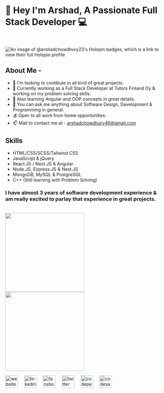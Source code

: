 # [&#x200B;](#)👋 Hey I'm Arshad, A Passionate Full Stack Developer 💻

<br />

![An image of @arshadchowdhury23's Holopin badges, which is a link to view their full Holopin profile](https://holopin.me/arshadchowdhury23)

## [&#x200B;](#)About Me - 

- 👯 I'm looking to contibute in all kind of great projects.
- 🔭 Currently working as a Full Stack Developer at Tutors Finland Oy & working on my problem solving skills.
- 🌱 Also learning Angular and OOP concepts in great details.
- 💬 You can ask me anything about Software Design, Development & Programming in general.
- 💰 Open to all work from home opportunities. 
- 📫 Mail to contact me at - arshadchowdhury46@gmail.com

## [&#x200B;](#)Skills
- HTML/CSS/SCSS/Tailwind CSS
- JavaScript & jQuery
- React.JS / Next.JS & Angular.
- Node.JS, Express.JS & Nest.JS
- MongoDB, MySQL & PostgreSQL
- C++ (Still learning with Problem Solving)


### [&#x200B;](#)I have almost 3 years of software development experience & am really excited to parlay that experience in great projects.

<br />

  <img height=250 align="center" src="https://github-readme-stats.vercel.app/api?username=ArshadChowdhury&show_icons=true&theme=onedark&include_all_commits=true&line_height=30&text_bold=true&rank_icon=github&card_width=350" />

<br />

  <img height=250 align="center" src="https://github-readme-stats.vercel.app/api/top-langs?username=ArshadChowdhury&langs_count=4&layout=donut&card_width=350&theme=onedark&text_bold=true" />

<br />

[<img src='https://cdn.simpleicons.org/weblate/black/white' alt='website' height='40'>](https://arshadchowdhury.vercel.app/) &nbsp;&nbsp;&nbsp; [<img src='https://cdn.simpleicons.org/livechat/black/white' alt='linkedin' height='40'>](https://www.linkedin.com/in/mohammed-arshad-67920b213/) &nbsp;&nbsp;&nbsp; [<img src='https://cdn.simpleicons.org/facebook/black/white' alt='facebook' height='40'>](https://www.facebook.com/arshad.chowdhury23/) &nbsp;&nbsp;&nbsp; [<img src='https://cdn-icons-png.flaticon.com/512/124/124021.png' alt='twitter' height='40'>](https://twitter.com/@Arshaaaaaaaaaad) &nbsp;&nbsp;&nbsp; [<img src='https://cdn.simpleicons.org/codepen/black/white' alt='codepen' height='40'>](https://codepen.io/Serial_killer_00) &nbsp;&nbsp;&nbsp; [<img src='https://cdn.simpleicons.org/codesandbox/black/white' alt='codesandbox' height='40'>](https://codesandbox.io/u/ArshadChowdhury)

